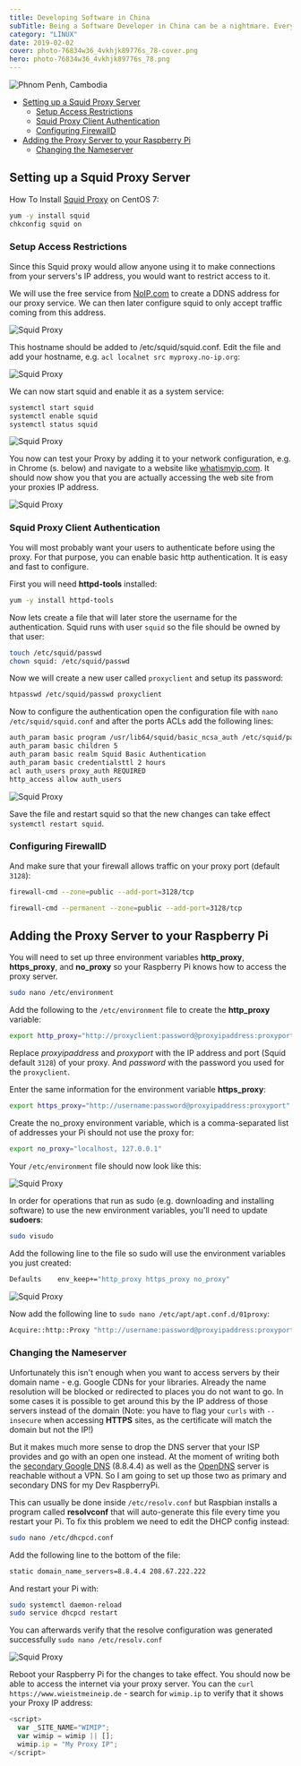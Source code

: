 ```yaml
---
title: Developing Software in China
subTitle: Being a Software Developer in China can be a nightmare. Every time you try to install some library there is a really good chance that your run into a 404. A lot of the Open Source efforts are all but invisible behind the Golden Shield - Proxy Squid to the rescue.
category: "LINUX"
date: 2019-02-02
cover: photo-76834w36_4vkhjk89776s_78-cover.png
hero: photo-76834w36_4vkhjk89776s_78.png
---
```



![Phnom Penh, Cambodia](./photo-76834w36_4vkhjk89776s_78.png)


<!-- TOC -->

- [Setting up a Squid Proxy Server](#setting-up-a-squid-proxy-server)
  - [Setup Access Restrictions](#setup-access-restrictions)
  - [Squid Proxy Client Authentication](#squid-proxy-client-authentication)
  - [Configuring FirewallD](#configuring-firewalld)
- [Adding the Proxy Server to your Raspberry Pi](#adding-the-proxy-server-to-your-raspberry-pi)
  - [Changing the Nameserver](#changing-the-nameserver)

<!-- /TOC -->


## Setting up a Squid Proxy Server

How To Install [Squid Proxy](http://www.squid-cache.org/Intro/) on CentOS 7:


```bash
yum -y install squid
chkconfig squid on
```




### Setup Access Restrictions

Since this Squid proxy would allow anyone using it to make connections from your servers's IP address, you would want to restrict access to it.

We will use the free service from [NoIP.com](https://www.noip.com/sign-up) to create a DDNS address for our proxy service. We can then later configure squid to only accept traffic coming from this address.


![Squid Proxy](./Squid_Proxy_01.png)


This hostname should be added to /etc/squid/squid.conf. Edit the file and add your hostname, e.g. `acl localnet src myproxy.no-ip.org`:


![Squid Proxy](./Squid_Proxy_02.png)


We can now start squid and enable it as a system service:


```bash
systemctl start squid
systemctl enable squid
systemctl status squid
```


![Squid Proxy](./Squid_Proxy_03.png)


You now can test your Proxy by adding it to your network configuration, e.g. in Chrome (s. below) and navigate to a website like [whatismyip.com](http://www.whatismyip.com/). It should now show you that you are actually accessing the web site from your proxies IP address.


![Squid Proxy](./Squid_Proxy_04.png)



### Squid Proxy Client Authentication

You will most probably want your users to authenticate before using the proxy. For that purpose, you can enable basic http authentication. It is easy and fast to configure.

First you will need __httpd-tools__ installed:


```bash
yum -y install httpd-tools
```


Now lets create a file that will later store the username for the authentication. Squid runs with user `squid` so the file should be owned by that user:


```bash
touch /etc/squid/passwd
chown squid: /etc/squid/passwd
```


Now we will create a new user called `proxyclient` and setup its password:


```bash
htpasswd /etc/squid/passwd proxyclient
```


Now to configure the authentication open the configuration file with `nano /etc/squid/squid.conf` and after the ports ACLs add the following lines:


```bash
auth_param basic program /usr/lib64/squid/basic_ncsa_auth /etc/squid/passwd
auth_param basic children 5
auth_param basic realm Squid Basic Authentication
auth_param basic credentialsttl 2 hours
acl auth_users proxy_auth REQUIRED
http_access allow auth_users
```


![Squid Proxy](./Squid_Proxy_05.png)


Save the file and restart squid so that the new changes can take effect `systemctl restart squid`.


### Configuring FirewallD

And make sure that your firewall allows traffic on your proxy port (default `3128`):


```bash
firewall-cmd --zone=public --add-port=3128/tcp

firewall-cmd --permanent --zone=public --add-port=3128/tcp
```



## Adding the Proxy Server to your Raspberry Pi


You will need to set up three environment variables __http_proxy__,  __https_proxy__, and __no_proxy__ so your Raspberry Pi knows how to access the proxy server.


```bash
sudo nano /etc/environment
```


Add the following to the `/etc/environment` file to create the  __http_proxy__ variable:


```bash
export http_proxy="http://proxyclient:password@proxyipaddress:proxyport"
```


Replace _proxyipaddress_ and _proxyport_ with the IP address and port (Squid default `3128`) of your proxy. And _password_ with the password you used for the `proxyclient`.


Enter the same information for the environment variable __https_proxy__:


```bash
export https_proxy="http://username:password@proxyipaddress:proxyport"
```


Create the no_proxy environment variable, which is a comma-separated list of addresses your Pi should not use the proxy for:


```bash
export no_proxy="localhost, 127.0.0.1"
```

Your `/etc/environment` file should now look like this:


![Squid Proxy](./Squid_Proxy_06.png)


In order for operations that run as sudo (e.g. downloading and installing software) to use the new environment variables, you'll need to update __sudoers__:


```bash
sudo visudo
```


Add the following line to the file so sudo will use the environment variables you just created:


```bash
Defaults    env_keep+="http_proxy https_proxy no_proxy"
```


![Squid Proxy](./Squid_Proxy_07.png)


Now add the following line to `sudo nano /etc/apt/apt.conf.d/01proxy`:


```bash
Acquire::http::Proxy "http://username:password@proxyipaddress:proxyport";
```


### Changing the Nameserver

Unfortunately this isn't enough when you want to access servers by their domain name - e.g. Google CDNs for your libraries. Already the name resolution will be blocked or redirected to places you do not want to go. In some cases it is possible to get around this by the IP address of those servers instead of the domain (Note: you have to flag your `curls` with `--insecure` when accessing __HTTPS__ sites, as the certificate will match the domain but not the IP!)


But it makes much more sense to drop the DNS server that your ISP provides and go with an open one instead. At the moment of writing both the [secondary Google DNS](https://developers.google.com/speed/public-dns/docs/using) (8.8.4.4) as well as the [OpenDNS](https://use.opendns.com) server is reachable without a VPN. So I am going to set up those two as primary and secondary DNS for my Dev RaspberryPi.


This can usually be done inside `/etc/resolv.conf` but Raspbian installs a program called __resolvconf__ that will auto-generate this file every time you restart your Pi. To fix this problem we need to edit the DHCP config instead:


```bash
sudo nano /etc/dhcpcd.conf
```

Add the following line to the bottom of the file:


```bash
static domain_name_servers=8.8.4.4 208.67.222.222
```


And restart your Pi with:

```bash
sudo systemctl daemon-reload
sudo service dhcpcd restart
```


You can afterwards verify that the resolve configuration was generated successfully `sudo nano /etc/resolv.conf`


![Squid Proxy](./Squid_Proxy_08.png)



Reboot your Raspberry Pi for the changes to take effect. You should now be able to access the internet via your proxy server. You can the `curl https://www.wieistmeineip.de` - search for `wimip.ip` to verify that it shows your Proxy IP address:


```js
<script>
  var _SITE_NAME="WIMIP";
  var wimip = wimip || [];
  wimip.ip = "My Proxy IP";
</script>
```
















